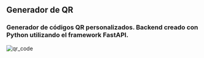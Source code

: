 ## Generador de QR
### Generador de códigos QR personalizados. Backend creado con Python utilizando el framework FastAPI.

![qr_code](https://github.com/user-attachments/assets/917f6c8b-9d5f-4a78-8b70-3489030b5206)

